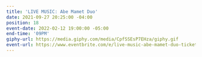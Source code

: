 ```yaml
---
title: 'LIVE MUSIC: Abe Mamet Duo'
date: 2021-09-27 20:25:00 -04:00
position: 18
event-date: 2022-02-12 19:00:00 -05:00
end-time: '09PM'
giphy-url: https://media.giphy.com/media/CpfSSEsP7EHza/giphy.gif
event-url: https://www.eventbrite.com/e/live-music-abe-mamet-duo-tickets-243121772767
---
```


